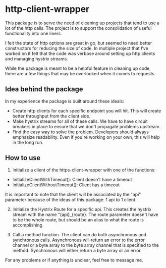 # http-client-wrapper
This package is to serve the need of cleaning up projects that tend to use a lot of the http calls. The project is to support the consolidation of useful functionality into one liners. 

I felt the state of http options are great in go, but seemed to need better constructors for reducing the size of code. In multiple project that I've worked on it felt that the code was verbose around setting up http clients and managing hystrix streams.

While the package is meant to be a helpful feature in cleaning up code, there are a few things that may be overlooked when it comes to requests.

## Idea behind the package
In my experience the package is built around these ideals:
* Create http clients for each specific endpoint you will hit. This will create better throughput from the client side.
* Make hystrix streams for all of these calls. We have to have circuit breakers in place to ensure that we don't propagate problems upstream.
* Find the easy way to solve the problem. Developers should always emphasize readability. Even if you're working on your own, this will help in the long run.

## How to use
1) Initialize a client of the https-client-wrapper with one of the functions:
* InitializeClientWithTimeout(): Client doesn't have a timeout
* InitializeClientWithoutTimeout(): Client has a timeout

It is important to note that the client will be associated by the "api" parameter because of the ideas of this package: 1 api to 1 client.

2) Initialize the Hystrix Route for a specific api. This creates the hystrix stream with the name "{api}_{route}. The route parameter doesn't have to be the whole route, but should be an alias to what the route is accomplishing.

3) Call a method function. The client can do both asynchronous and synchronous calls. Asynchronous will return an error to the error channel or a byte array to the byte array channel that is specified to the method. Synchronous will either return a byte array or an error.

For any problems or if anything is unclear, feel free to message me.
